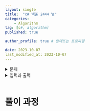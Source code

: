 ```yaml
---
layout: single
title:  "c# 백준 2444 별"
categories: 
    - Algorithm
tag: [c#, algorithm]
published: true

author_profile: true # 옆에뜨는 프로파일

date: 2023-10-07
last_modified_at: 2023-10-07
---
```


<details>
<summary>문제</summary>
<div markdown="1"> 

예제를 보고 규칙을 유추한 뒤에 별을 찍어 보세요.

![image](https://github.com/novicehog/comments/assets/131991619/495bdceb-2de1-479d-9407-89d450b154c6)

</div>
</details>

<details>
<summary>입력과 출력</summary>
<div markdown="1">   

첫째 줄에 N(1 ≤ N ≤ 100)이 주어진다.

출력은 다음과 같다.

첫째 줄부터 2×N-1번째 줄까지 차례대로 별을 출력한다.
</div>
</details>

<br>


# 풀이 과정